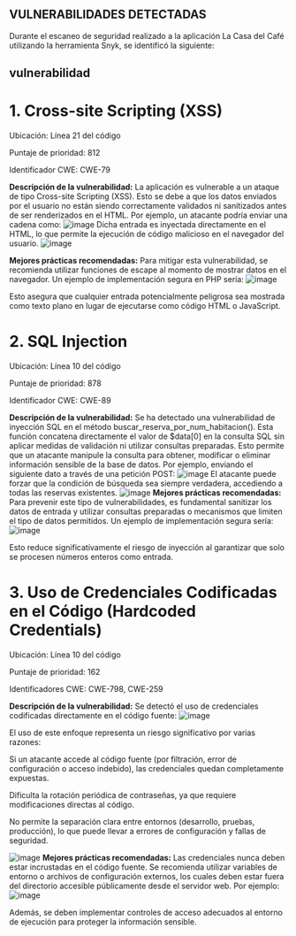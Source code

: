 ## VULNERABILIDADES DETECTADAS ##
Durante el escaneo de seguridad realizado a la aplicación La Casa del Café utilizando la herramienta Snyk, se identificó la siguiente:
## vulnerabilidad
# 1. Cross-site Scripting (XSS)

Ubicación: Línea 21 del código

Puntaje de prioridad: 812

Identificador CWE: CWE-79

**Descripción de la vulnerabilidad:** La aplicación es vulnerable a un ataque de tipo Cross-site Scripting (XSS). Esto se debe a que los datos enviados por el usuario no están siendo correctamente validados ni sanitizados antes de ser renderizados en el HTML. Por ejemplo, un atacante podría enviar una cadena como:
![image](https://github.com/user-attachments/assets/704ed741-ecef-4766-a9d1-98711a980034)
Dicha entrada es inyectada directamente en el HTML, lo que permite la ejecución de código malicioso en el navegador del usuario.
![image](https://github.com/user-attachments/assets/c3f1de93-11cc-4f3e-8c3b-3e16f9ae2f10)

**Mejores prácticas recomendadas:**
Para mitigar esta vulnerabilidad, se recomienda utilizar funciones de escape al momento de mostrar datos en el navegador. Un ejemplo de implementación segura en PHP sería:
![image](https://github.com/user-attachments/assets/72de0069-be74-4367-a85b-85d5945beaaf)

Esto asegura que cualquier entrada potencialmente peligrosa sea mostrada como texto plano en lugar de ejecutarse como código HTML o JavaScript.
# 2. SQL Injection
Ubicación: Línea 10 del código

Puntaje de prioridad: 878

Identificador CWE: CWE-89

**Descripción de la vulnerabilidad:** Se ha detectado una vulnerabilidad de inyección SQL en el método buscar_reserva_por_num_habitacion(). Esta función concatena directamente el valor de $data[0] en la consulta SQL sin aplicar medidas de validación ni utilizar consultas preparadas. Esto permite que un atacante manipule la consulta para obtener, modificar o eliminar información sensible de la base de datos.
Por ejemplo, enviando el siguiente dato a través de una petición POST:
![image](https://github.com/user-attachments/assets/b5cc9a96-d7ab-443f-b5d7-46cd5245c9d9)
El atacante puede forzar que la condición de búsqueda sea siempre verdadera, accediendo a todas las reservas existentes.
![image](https://github.com/user-attachments/assets/b1ce4121-a08f-4dab-b393-cb0059027919)
**Mejores prácticas recomendadas:** Para prevenir este tipo de vulnerabilidades, es fundamental sanitizar los datos de entrada y utilizar consultas preparadas o mecanismos que limiten el tipo de datos permitidos. Un ejemplo de implementación segura sería:
![image](https://github.com/user-attachments/assets/b99021b5-63db-4175-8fff-68d97645abb2)

Esto reduce significativamente el riesgo de inyección al garantizar que solo se procesen números enteros como entrada.

# 3. Uso de Credenciales Codificadas en el Código (Hardcoded Credentials)

Ubicación: Línea 10 del código

Puntaje de prioridad: 162

Identificadores CWE: CWE-798, CWE-259

**Descripción de la vulnerabilidad:** Se detectó el uso de credenciales codificadas directamente en el código fuente:
![image](https://github.com/user-attachments/assets/6329afbf-8be8-425f-a4d2-229b9a69267a)

El uso de este enfoque representa un riesgo significativo por varias razones:

Si un atacante accede al código fuente (por filtración, error de configuración o acceso indebido), las credenciales quedan completamente expuestas.

Dificulta la rotación periódica de contraseñas, ya que requiere modificaciones directas al código.

No permite la separación clara entre entornos (desarrollo, pruebas, producción), lo que puede llevar a errores de configuración y fallas de seguridad.

![image](https://github.com/user-attachments/assets/2c7d39bf-9c21-4bd1-afee-8e4e3e0441e8)
**Mejores prácticas recomendadas:** Las credenciales nunca deben estar incrustadas en el código fuente. Se recomienda utilizar variables de entorno o archivos de configuración externos, los cuales deben estar fuera del directorio accesible públicamente desde el servidor web. Por ejemplo:
![image](https://github.com/user-attachments/assets/db94d7e7-4ad9-41db-94c6-c118d99bf232)

Además, se deben implementar controles de acceso adecuados al entorno de ejecución para proteger la información sensible.

